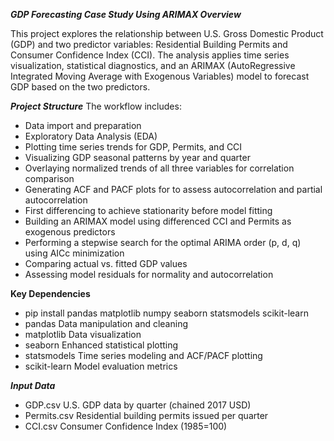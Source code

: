 ***GDP Forecasting Case Study Using ARIMAX Overview***

This project explores the relationship between U.S. Gross Domestic Product (GDP) and two predictor variables:
Residential Building Permits and Consumer Confidence Index (CCI). The analysis applies time series visualization, 
statistical diagnostics, and an ARIMAX (AutoRegressive Integrated Moving Average with Exogenous Variables) model to forecast GDP based on the two predictors.

***Project Structure***
The workflow includes:
- Data import and preparation
- Exploratory Data Analysis (EDA)
- Plotting time series trends for GDP, Permits, and CCI
- Visualizing GDP seasonal patterns by year and quarter
- Overlaying normalized trends of all three variables for correlation comparison
- Generating ACF and PACF plots for to assess autocorrelation and partial autocorrelation
- First differencing to achieve stationarity before model fitting
- Building an ARIMAX model using differenced CCI and Permits as exogenous predictors
- Performing a stepwise search for the optimal ARIMA order (p, d, q) using AICc minimization
- Comparing actual vs. fitted GDP values
- Assessing model residuals for normality and autocorrelation

**Key Dependencies**
- pip install pandas matplotlib numpy seaborn statsmodels scikit-learn
- pandas	Data manipulation and cleaning
- matplotlib	Data visualization
- seaborn	Enhanced statistical plotting
- statsmodels	Time series modeling and ACF/PACF plotting
- scikit-learn	Model evaluation metrics

***Input Data***
- GDP.csv	U.S. GDP data by quarter (chained 2017 USD)
- Permits.csv	Residential building permits issued per quarter
- CCI.csv	Consumer Confidence Index (1985=100)
